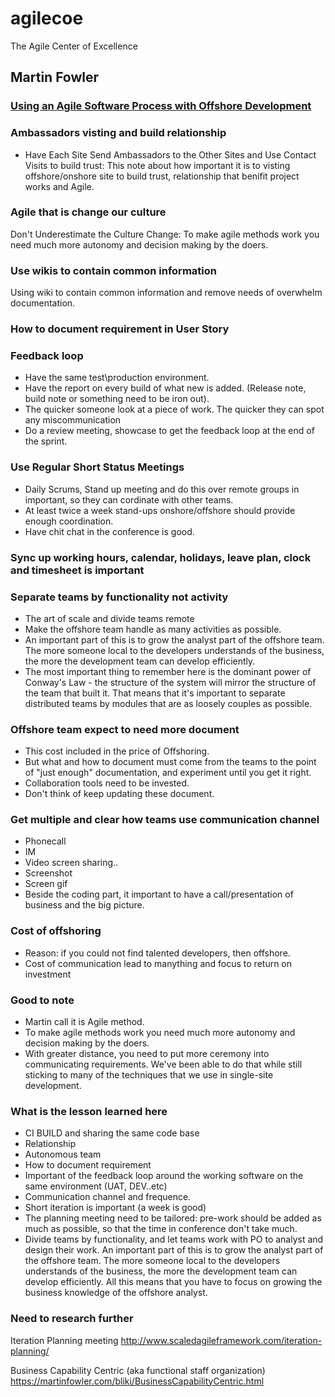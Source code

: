 # agilecoe

The Agile Center of Excellence

## Martin Fowler

### [Using an Agile Software Process with Offshore Development](https://martinfowler.com/articles/agileOffshore.html)

### Ambassadors visting and build relationship

- Have Each Site Send Ambassadors to the Other Sites and Use Contact Visits to build trust: This note about how important it is to visting offshore/onshore site to build trust, relationship that benifit project works and Agile.

### Agile that is change our culture
Don't Underestimate the Culture Change: To make agile methods work you need much more autonomy and decision making by the doers.

### Use wikis to contain common information

Using wiki to contain common information and remove needs of overwhelm documentation.

### How to document requirement in User Story

### Feedback loop

- Have the same test\production environment.
- Have the report on every build of what new is added. (Release note, build note or something need to be iron out).
- The quicker someone look at a piece of work. The quicker they can spot any miscommunication
- Do a review meeting, showcase to get the feedback loop at the end of the sprint.

### Use Regular Short Status Meetings

- Daily Scrums, Stand up meeting and do this over remote groups in important, so they can cordinate with other teams.
- At least twice a week stand-ups onshore/offshore should provide enough coordination.
- Have chit chat in the conference is good.

### Sync up working hours, calendar, holidays, leave plan, clock and timesheet is important

### Separate teams by functionality not activity

- The art of scale and divide teams remote
- Make the offshore team handle as many activities as possible.
- An important part of this is to grow the analyst part of the offshore team. The more someone local to the developers understands of the business, the more the development team can develop efficiently.
- The most important thing to remember here is the dominant power of Conway's Law - the structure of the system will mirror the structure of the team that built it. That means that it's important to separate distributed teams by modules that are as loosely couples as possible.

### Offshore team expect to need more document

- This cost included in the price of Offshoring.
- But what and how to document must come from the teams to the point of "just enough" documentation, and experiment until you get it right.
- Collaboration tools need to be invested.
- Don't think of keep updating these document.


### Get multiple and clear how teams use communication channel
- Phonecall
- IM
- Video screen sharing..
- Screenshot
- Screen gif
- Beside the coding part, it important to have a call/presentation of business and the big picture.

### Cost of offshoring
- Reason: if you could not find talented developers, then offshore.
- Cost of communication lead to manything and focus to return on investment

### Good to note

- Martin call it is Agile method.
- To make agile methods work you need much more autonomy and decision making by the doers.
- With greater distance, you need to put more ceremony into communicating requirements. We've been able to do that while still sticking to many of the techniques that we use in single-site development.

### What is the lesson learned here

- CI BUILD and sharing the same code base
- Relationship
- Autonomous team
- How to document requirement
- Important of the feedback loop around the working software on the same environment (UAT, DEV..etc)
- Communication channel and frequence.
- Short iteration is important (a week is good)
- The planning meeting need to be tailored: pre-work should be added as much as possible, so that the time in conference don't take much.
- Divide teams by functionality, and let teams work with PO to analyst and design their work. An important part of this is to grow the analyst part of the offshore team. The more someone local to the developers understands of the business, the more the development team can develop efficiently.  All this means that you have to focus on growing the business knowledge of the offshore analyst.


### Need to research further

Iteration Planning meeting 
http://www.scaledagileframework.com/iteration-planning/

Business Capability Centric (aka functional staff organization)
https://martinfowler.com/bliki/BusinessCapabilityCentric.html

